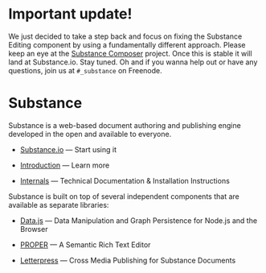 Important update!
================================================================================

We just decided to take a step back and focus on fixing the Substance Editing component by using a fundamentally different approach. Please keep an eye at the [Substance Composer](http://github.com/substance/composer) project. Once this is stable it will land at Substance.io. Stay tuned. Oh and if you wanna help out or have any questions, join us at `#_substance` on Freenode.

Substance
================================================================================

Substance is a web-based document authoring and publishing engine developed in the open and available to everyone.

* [Substance.io](http://substance.io) — Start using it

* [Introduction](http://substance.io/substance/getting-started) — Learn more

* [Internals](http://substance.io/substance/substance-internals) — Technical Documentation & Installation Instructions

Substance is built on top of several independent components that are available as separate libraries:

* [Data.js](http://github.com/michael/data) — Data Manipulation and Graph Persistence for Node.js and the Browser

* [PROPER](http://github.com/michael/proper) — A Semantic Rich Text Editor

* [Letterpress](http://github.com/michael/letterpress) — Cross Media Publishing for Substance Documents